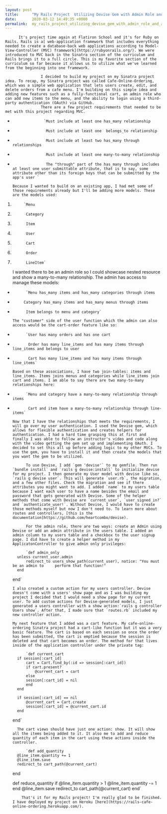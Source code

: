 ```yaml
---
layout: post
title:      "My Rails Project  Utilizing Devise Gem with Admin Role and a Shopping Cart"
date:       2020-03-12 14:49:35 +0000
permalink:  my_rails_project_utilizing_devise_gem_with_admin_role_and_a_shopping_cart
---
```



          It's project time again at Flatiron School and it's for Ruby on Rails. Rails is a[ web-application framework that includes everything needed to create a database-back web applications according to Model-View-Controller (MVC) framework](https://rubyonrails.org/). We were introduced to MVC back in the Sinatra section of the curriculum and Rails brings it to a full circle. This is my favorite section of the curriculum so far because it allows us to utilize what we've learned from the beginning into one framework. 
					
					I decided to build my project on my Sinatra project idea. To recap, my Sinatra project was called Cafe-Online-Ordering, which was a simple web application that lets users create, edit, and delete orders from a cafe menu. I'm building on this simple idea and adding new features such as a fully-functional cart, an admin role who can add new items to the menu, and the ability to login using a third-party authentication (OAuth) via GitHub. 
					There are a few project requirements that needed to be met with this project regarding MVC. 
					
* 					`Must include at least one has_many relationship
* 					 Must include at least one  belongs_to relationship
* 					 Must include at least two has_many through relationships
* 					 Must include at least one many-to-many relationship
* 					 The "through" part of the has_many through includes at least one user submittable attribute, that is to say, some attribute other than its foreign keys that can be submitted by the app's user `

      Because I wanted to build on an existing app, I had met some of those requirements already but I'll be adding more models. These are the models used:
			
1. 			`Menu
2. 			 Category
3. 			 Item
4. 			 User
5. 			 Cart
6. 			 Order
7. 			 LineItem`

      I wanted there to be an admin role so I could showcase nested resource and show a many-to-many relationship. The admin has access to manage these models:
			
* 			`Menu has_many items and has_many categories through items
* 		   Category has_many items and has_many menus through items
* 		    Item belongs to menu and category`

      The "customer" side of the user function which the admin can also access would be the cart-order feature like so:
			
* 			`User has many orders and has one cart
* 			 Order has many line_items and has many items through line_items and belongs to user
* 			 Cart has many line_items and has many items through line_items`

      Based on these associations, I have two join-tables: items and line_items. Items joins menus and categories while line_items join cart and items. I am able to say there are two many-to-many relationships here:
			
* 			`Menu and category have a many-to-many relationship through items
* 			 Cart and item have a many-to-many relationship through line-items`

      Now that I have the relationships that meets the requirements, I will go over my user authentication. I used the Devise gem, which allows for flexible authentication and creates helpers for authentication. I had a hard time grasping this at first and finally I was able to follow an instructor's video and code along with the video getting the gem set up and implementing OAuth. I decided to set this all up before adding logic to my other MVCs. To use the gem, you have to install it and then create the models that you want the gem to be utilized. 
			
			To use Devise, I add `gem 'devise'` to my gemfile. Then run `bundle install` and `rails g devise:install` to initialize devise for my project. I then generate my User model with devise like so, `rails g devise user`. This will generate `user.rb`, the migration, and a few other files. Check the migration and see if there attributes you might want to add. I added `name` to my users table because I want each user to have a name besides the email and password that gets generated with Devise. Some of the helper methods that come with Devise are `current_user`, `user_signed_in?` and `authenticate_user!`. Without Devise, I would have to create those methods myself but now I don't need to. To learn more about routes and controllers, [this is the documentation]https://github.com/heartcombo/devise).
			
			For the admin role, there are two ways: create an Admin using Devise or add an admin attribute in the users table. I added an admin column to my users table and a checkbox to the user signup page. I did have to create a helper method in my ApplicatonController to give admin only privileges:
			
			`def admin_only
        unless current_user.admin
            redirect_to users_show_path(current_user), notice: "You must be an admin to     perform that function!"
        end
    end`
		
	  I also created a custom action for my users controller. Devise doesn't come with a users' show page and as I was building my project I decided that I would need a show page for my current user. To add custom actions for Devise-generated models, I just generated a users controller with a show action:`rails g controller Users show`. After that, I made sure that `routes.rb` included my new controller action. 

      My next feature that I added was a cart feature. My cafe-online-ordering Sinatra project had a cart-like function but it was a very basic feature. The cart is based on each session so once the order has been submitted, the cart is emptied because the session is deleted and that cart becomes an order. The method for that lives inside of the application controller under the private tag:
			
			`def current_cart
        if session[:cart_id]
            cart = Cart.find_by(:id => session[:cart_id])
            if cart.present?
                @current_cart = cart
            else
            session[:cart_id] = nil
            end
        end

        if session[:cart_id] == nil
            @current_cart = Cart.create
            session[:cart_id] = @current_cart.id
        end
    end`
		
	    The cart views should have just one action: show. It will show all the items being added to it. It also me to add and reduce quantity of each item in the cart using these actions inside the controller.
	    
			`def add_quantity
        @line_item.quantity += 1
        @line_item.save
        redirect_to cart_path(@current_cart)
    end
    
    def reduce_quantity
        if @line_item.quantity > 1
            @line_item.quantity -= 1
        end
        @line_item.save
        redirect_to cart_path(@current_cart)
    end`
		
		  That's it for my Rails project! I'm really glad to be finished. I have deployed my project on Heroku [here](https://rails-cafe-online-ordering.herokuapp.com/).
